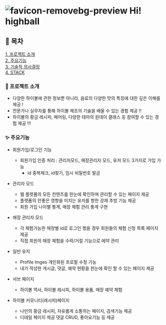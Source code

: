 # ![favicon-removebg-preview](https://github.com/jominuk/hihighball_project/assets/117640309/a126587b-ff0d-4ea0-991c-caea71797706) Hi! highball


## 📝 목차

[1. 프로젝트 소개](#-프로젝트-소개)<br>
[2. 주요기능](#-주요기능)<br>
[3. 기술적 의사결정](#-기술적-의사결정)<br>
[4. STACK](#-stack)<br>

### 📢 프로젝트 소개

- 다양한 하이볼에 관한 정보뿐 아니라, 음료의 다양한 맛의 특징에 대한 깊은 이해를 제공 !
- 전문가나 실무자를 통해 하이볼 제조의 기술을 배울 수 있는 경험 제공 !!
- 하이볼의 황금 레시피, 페어링, 다양한 테마의 원데이 클래스 등 참여할 수 있는 경험 제공 !!!


### ✨ 주요기능

- 회원가입/로그인 기능
  - 회원가입 인증 처리 : 관리자모드, 매장관리자 모드, 유저 모드 3가지로 가입 가능
    - id 중복체크, id찾기, 임시 비밀번호 발금

- 관리자 모드
  - 웹 플렛폼의 모든 컨텐츠를 한눈에 확인하며 관리할 수 있는 페이지 제공
  - 플렛폼의 안좋은 영향을 미치는 유저를 향한 강제 추방 기능 제공
  - 회원 가입 나이별 통계, 매장 체험 관리 통계 구현

- 매장 관리자 모드
  - 각 체험가능한 매장별 id로 로그인 했을 경우 회원들의 체험 신청 목록 페이지 제공
  - 직접 회원의 매장 체험을 수락/거절 기능으로 예약 관리

- 일반 유저
  - Profile Imges 개인화된 프로필 수정 기능
  - 내가 작성한 게시글, 댓글, 예약 현황을 한눈에 확인 할 수 있는 페이지 제공

- 서브 페이지
  - 하이볼 역사, 하이볼 레시피, 하이볼 용품, 매장 예약 체험

- 하이볼 커뮤니티(레시피)페이지
  - 나만의 황금 레시피, 자유롭게 소통하는 페이지, 검색기능 제공
  - 디테일 페이지 제공 댓글 CRUD, 좋아요기능 등 제공


